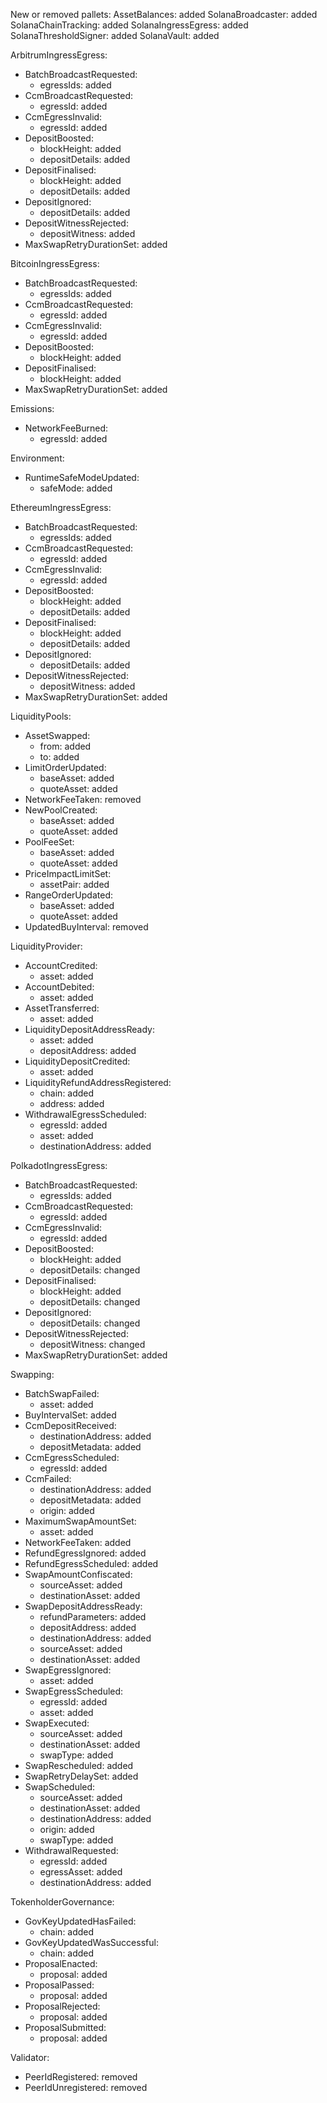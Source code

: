 New or removed pallets:
  AssetBalances: added
  SolanaBroadcaster: added
  SolanaChainTracking: added
  SolanaIngressEgress: added
  SolanaThresholdSigner: added
  SolanaVault: added

ArbitrumIngressEgress:
  - BatchBroadcastRequested:
    - egressIds: added
  - CcmBroadcastRequested:
    - egressId: added
  - CcmEgressInvalid:
    - egressId: added
  - DepositBoosted:
    - blockHeight: added
    - depositDetails: added
  - DepositFinalised:
    - blockHeight: added
    - depositDetails: added
  - DepositIgnored:
    - depositDetails: added
  - DepositWitnessRejected:
    - depositWitness: added
  - MaxSwapRetryDurationSet: added

BitcoinIngressEgress:
  - BatchBroadcastRequested:
    - egressIds: added
  - CcmBroadcastRequested:
    - egressId: added
  - CcmEgressInvalid:
    - egressId: added
  - DepositBoosted:
    - blockHeight: added
  - DepositFinalised:
    - blockHeight: added
  - MaxSwapRetryDurationSet: added

Emissions:
  - NetworkFeeBurned:
    - egressId: added

Environment:
  - RuntimeSafeModeUpdated:
    - safeMode: added

EthereumIngressEgress:
  - BatchBroadcastRequested:
    - egressIds: added
  - CcmBroadcastRequested:
    - egressId: added
  - CcmEgressInvalid:
    - egressId: added
  - DepositBoosted:
    - blockHeight: added
    - depositDetails: added
  - DepositFinalised:
    - blockHeight: added
    - depositDetails: added
  - DepositIgnored:
    - depositDetails: added
  - DepositWitnessRejected:
    - depositWitness: added
  - MaxSwapRetryDurationSet: added

LiquidityPools:
  - AssetSwapped:
    - from: added
    - to: added
  - LimitOrderUpdated:
    - baseAsset: added
    - quoteAsset: added
  - NetworkFeeTaken: removed
  - NewPoolCreated:
    - baseAsset: added
    - quoteAsset: added
  - PoolFeeSet:
    - baseAsset: added
    - quoteAsset: added
  - PriceImpactLimitSet:
    - assetPair: added
  - RangeOrderUpdated:
    - baseAsset: added
    - quoteAsset: added
  - UpdatedBuyInterval: removed

LiquidityProvider:
  - AccountCredited:
    - asset: added
  - AccountDebited:
    - asset: added
  - AssetTransferred:
    - asset: added
  - LiquidityDepositAddressReady:
    - asset: added
    - depositAddress: added
  - LiquidityDepositCredited:
    - asset: added
  - LiquidityRefundAddressRegistered:
    - chain: added
    - address: added
  - WithdrawalEgressScheduled:
    - egressId: added
    - asset: added
    - destinationAddress: added

PolkadotIngressEgress:
  - BatchBroadcastRequested:
    - egressIds: added
  - CcmBroadcastRequested:
    - egressId: added
  - CcmEgressInvalid:
    - egressId: added
  - DepositBoosted:
    - blockHeight: added
    - depositDetails: changed
  - DepositFinalised:
    - blockHeight: added
    - depositDetails: changed
  - DepositIgnored:
    - depositDetails: changed
  - DepositWitnessRejected:
    - depositWitness: changed
  - MaxSwapRetryDurationSet: added

Swapping:
  - BatchSwapFailed:
    - asset: added
  - BuyIntervalSet: added
  - CcmDepositReceived:
    - destinationAddress: added
    - depositMetadata: added
  - CcmEgressScheduled:
    - egressId: added
  - CcmFailed:
    - destinationAddress: added
    - depositMetadata: added
    - origin: added
  - MaximumSwapAmountSet:
    - asset: added
  - NetworkFeeTaken: added
  - RefundEgressIgnored: added
  - RefundEgressScheduled: added
  - SwapAmountConfiscated:
    - sourceAsset: added
    - destinationAsset: added
  - SwapDepositAddressReady:
    - refundParameters: added
    - depositAddress: added
    - destinationAddress: added
    - sourceAsset: added
    - destinationAsset: added
  - SwapEgressIgnored:
    - asset: added
  - SwapEgressScheduled:
    - egressId: added
    - asset: added
  - SwapExecuted:
    - sourceAsset: added
    - destinationAsset: added
    - swapType: added
  - SwapRescheduled: added
  - SwapRetryDelaySet: added
  - SwapScheduled:
    - sourceAsset: added
    - destinationAsset: added
    - destinationAddress: added
    - origin: added
    - swapType: added
  - WithdrawalRequested:
    - egressId: added
    - egressAsset: added
    - destinationAddress: added

TokenholderGovernance:
  - GovKeyUpdatedHasFailed:
    - chain: added
  - GovKeyUpdatedWasSuccessful:
    - chain: added
  - ProposalEnacted:
    - proposal: added
  - ProposalPassed:
    - proposal: added
  - ProposalRejected:
    - proposal: added
  - ProposalSubmitted:
    - proposal: added

Validator:
  - PeerIdRegistered: removed
  - PeerIdUnregistered: removed
